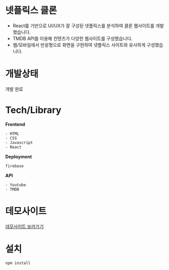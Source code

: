 # 넷플릭스 클론

- React를 기반으로 UI/UX가 잘 구성된 넷플릭스를 분석하여 클론 웹사이트를 개발했습니다.
- TMDB API를 이용해 컨텐츠가 다양한 웹사이트를 구성했습니다.
- 웹/모바일에서 반응형으로 화면을 구현하여 넷플릭스 사이트와 유사하게 구성했습니다. 

# 개발상태
개발 완료

# Tech/Library
**Frontend**

```
- HTML
- CSS
- Javascript
- React
```
**Deployment**

```
firebase
```

**API**

```
- Youtube
- TMDB
```

# 데모사이트
[데모사이트 보러가기](https://netflix-clone-b0f00.web.app/)

# 설치

```
npm install
```







